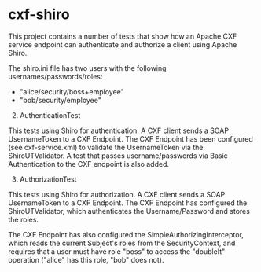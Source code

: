 cxf-shiro
===========

This project contains a number of tests that show how an Apache CXF service
endpoint can authenticate and authorize a client using Apache Shiro.

The shiro.ini file has two users with the following usernames/passwords/roles:

 - "alice/security/boss+employee"
 - "bob/security/employee"

2) AuthenticationTest

This tests using Shiro for authentication. A CXF client sends a SOAP
UsernameToken to a CXF Endpoint. The CXF Endpoint has been configured (see
cxf-service.xml) to validate the UsernameToken via the ShiroUTValidator. A
test that passes username/passwords via Basic Authentication to the CXF
endpoint is also added.

3) AuthorizationTest

This tests using Shiro for authorization. A CXF client sends a SOAP
UsernameToken to a CXF Endpoint. The CXF Endpoint has configured the
ShiroUTValidator, which authenticates the Username/Password and stores the
roles.

The CXF Endpoint has also configured the SimpleAuthorizingInterceptor, which
reads the current Subject's roles from the SecurityContext, and requires that
a user must have role "boss" to access the "doubleIt" operation ("alice" has
this role, "bob" does not). 

